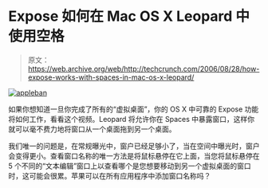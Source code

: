 # Expose 如何在 Mac OS X Leopard  中使用空格

> 原文：<https://web.archive.org/web/http://techcrunch.com/2006/08/28/how-expose-works-with-spaces-in-mac-os-x-leopard/>

[![appleban](img/91d349d37d8c37d9d1cbe73563056e10.png)](https://web.archive.org/web/20150624182458/http://www.crunchnotes.com/?p=268)

如果你想知道一旦你完成了所有的“虚拟桌面”，你的 OS X 中可靠的 Expose 功能将如何工作，看看这个视频。Leopard 将允许你在 Spaces 中暴露窗口，这样你就可以毫不费力地将窗口从一个桌面拖到另一个桌面。

我们唯一的问题是，在常规曝光中，窗户已经足够小了，当在空间中曝光时，窗户会变得更小。查看窗口名称的唯一方法是将鼠标悬停在它上面，当您将鼠标悬停在 5 个不同的“文本编辑”窗口上以查看哪个是您想要移动到另一个虚拟桌面的窗口时，这可能会很累。苹果可以在所有应用程序中添加窗口名称吗？
